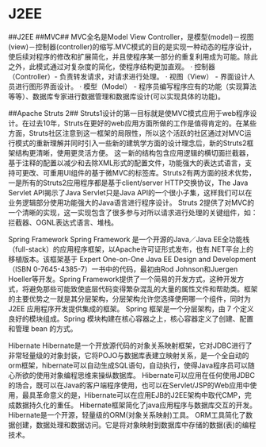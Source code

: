 # J2EE
##J2EE
##MVC##
  MVC全名是Model View Controller，是模型(model)－视图(view)－控制器(controller)的缩写.MVC模式的目的是实现一种动态的程序设计，使后续对程序的修改和扩展简化，并且使程序某一部分的重复利用成为可能。除此之外，此模式通过对复杂度的简化，使程序结构更加直观。
	·	控制器（Controller）- 负责转发请求，对请求进行处理。
	·	视图（View） - 界面设计人员进行图形界面设计。
	·	模型（Model） - 程序员编写程序应有的功能（实现算法等等）、数据库专家进行数据管理和数据库设计(可以实现具体的功能)。

##Apache Struts 2##
  Struts1设计的第一目标就是使MVC模式应用于web程序设计。在过去10年，Struts在更好的web应用方面所做的工作是值得肯定的。在某些方面，Struts社区注意到这一框架的局限性，所以这个活跃的社区通过对MVC运行模式的重新理解并同时引入一些新的建筑学方面的设计理念后，新的Struts2框架结构更清晰，使用更灵活方便。
这一新的结构包含应用逻辑的横切面拦截器，基于注释的配置以减少和去除XML形式的配置文件，功能强大的表达式语言，支持可更改、可重用UI组件的基于微MVC的标签库。Struts2有两方面的技术优势，一是所有的Struts2应用程序都是基于client/server HTTP交换协议，The Java Servlet API揭示了Java Servlet只是Java API的一个很小子集，这样我们可以在业务逻辑部分使用功能强大的Java语言进行程序设计。
Struts 2提供了对MVC的一个清晰的实现，这一实现包含了很多参与对所以请求进行处理的关键组件，如：拦截器、OGNL表达式语言、堆栈。

Spring Framework
Spring Framework 是一个开源的Java／Java EE全功能栈（full-stack）的应用程序框架，以Apache许可证形式发布，也有.NET平台上的移植版本。该框架基于 Expert One-on-One Java EE Design and Development（ISBN 0-7645-4385-7）一书中的代码，最初由Rod Johnson和Juergen Hoeller等开发。Spring Framework提供了一个简易的开发方式，这种开发方式，将避免那些可能致使底层代码变得繁杂混乱的大量的属性文件和帮助类。框架的主要优势之一就是其分层架构，分层架构允许您选择使用哪一个组件，同时为 J2EE 应用程序开发提供集成的框架。
Spring 框架是一个分层架构，由 7 个定义良好的模块组成。Spring 模块构建在核心容器之上，核心容器定义了创建、配置和管理 bean 的方式。

Hibernate 
Hibernate是一个开放源代码的对象关系映射框架，它对JDBC进行了非常轻量级的对象封装，它将POJO与数据库表建立映射关系，是一个全自动的orm框架，hibernate可以自动生成SQL语句，自动执行，使得Java程序员可以随心所欲的使用对象编程思维来操纵数据库。 Hibernate可以应用在任何使用JDBC的场合，既可以在Java的客户端程序使用，也可以在Servlet/JSP的Web应用中使用，最具革命意义的是，Hibernate可以在应用EJB的J2EE架构中取代CMP，完成数据持久化的重任。
Hibernate框架简化了java应用程序与数据库交互的开发。 Hibernate是一个开源，轻量级的ORM(对象关系映射)工具。
ORM工具简化了数据创建，数据处理和数据访问。它是将对象映射到数据库中存储的数据(表)的编程技术。
